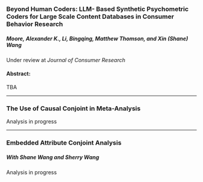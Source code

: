 ### Beyond Human Coders: LLM- Based Synthetic Psychometric Coders for Large Scale Content Databases in Consumer Behavior Research

##### Moore, Alexander K., **Li, Bingqing**, Matthew Thomson, and Xin (Shane) Wang

Under review at _Journal of Consumer Research_

#### Abstract:

TBA

---

### The Use of Causal Conjoint in Meta-Analysis

Analysis in progress

---

### Embedded Attribute Conjoint Analysis

##### With Shane Wang and Sherry Wang

Analysis in progress
